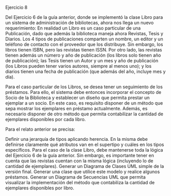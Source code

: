 Ejercicio 8

Del Ejercicio 6 de la guía anterior, donde se implementó la clase Libro para un sistema de administración de bibliotecas, ahora nos llega un nuevo requerimiento: En realidad un Libro es un caso particular de una Publicación, dado que además la biblioteca maneja ahora Revistas, Tesis y Diarios. Los 4 tipos de publicaciones comparten un nombre, un editor y un teléfono de contacto con el proveedor que los distribuye. Sin embargo, los libros tienen ISBN, pero las revistas tienen ISSN. Por otro lado, las revistas tienen además un número y año de publicación (los libros solo tienen año de publicación); las Tesis tienen un Autor y un mes y año de publicación (los Libros pueden tener varios autores, siempre al menos uno); y los diarios tienen una fecha de publicación (que además del año, incluye mes y día).

Para el caso particular de los Libros, se desea tener un seguimiento de los préstamos. Para ello, el sistema debe entonces incorporar el concepto de Socio de la Biblioteca y establecer un diseño que permita prestar un ejemplar a un socio. En este caso, es requisito disponer de un método que sepa mostrar los ejemplares en préstamo actualmente. Además, es necesario disponer de otro método que permita contabilizar la cantidad de ejemplares disponibles por cada libro.

Para el relato anterior se precisa:

Definir una jerarquía de tipos aplicando herencia. En la misma debe definirse claramente qué atributos van en el supertipo y cuáles en los tipos específicos.
Para el caso de la clase Libro, debe mantenerse toda la lógica del Ejercicio 6 de la guía anterior. Sin embargo, es importante tener en cuenta que las revistas cuentan con la misma lógica (incluyendo lo de cantidad de ejemplares).
Generar un Diagrama de Clases UML simple de la versión final.
Generar una clase que utilice este modelo y realice algunos préstamos.
Generar un Diagrama de Secuencias UML que permita visualizar la implementación del método que contabiliza la cantidad de ejemplares disponibles por libro.
